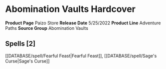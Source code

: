 ﻿---
id: '124'
name: Abomination Vaults Hardcover
rarity: Common
type: Source

---
# Abomination Vaults Hardcover

**Product Page** Paizo Store
**Release Date** 5/25/2022
**Product Line** Adventure Paths
**Source Group** Abomination Vaults

## Spells [2]

[[DATABASE/spell/Fearful Feast|Fearful Feast]], [[DATABASE/spell/Sage's Curse|Sage's Curse]]